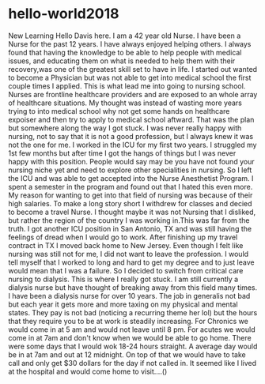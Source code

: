 <!--added about me-->
# hello-world2018

New Learning
Hello Davis here. I am a 42 year old Nurse. I have been a Nurse for the past 12 years. I have always enjoyed helping others. I always found that having the knowledge to be able to help people with medical issues, and educating them on what is needed to help them with their recovery,was one of the greatest skill set to have in life. I started out wanted to become a Physician but was not able to get into medical school the first couple times I applied. This is what lead me into going to nursing school. Nurses are frontline healthcare providers and are exposed to an whole array of healthcare situations. My thought was instead of wasting more years trying to into medical school why not get some hands on healthcare expoiser and then try to apply to medical school aftward.
That was the plan but somewhere along the way I got stuck. I was never really happy with nursing, not to say that it is not a good profession, but I always knew it was not the one for me. I worked in the ICU for my first two years. I struggled my 1st few months but after time I got the hangs of things but I was never happy with this
position. People would say may be you have not found your nursing niche yet and need to explore other specialities in nursing. So I left the ICU and was able to get accepted into the Nurse Anesthetist Program. I spent a semester
in the program and found out that I hated this even more. My reason for wanting to get into that field of nursing 
was because of their high salaries. To make a long story short I withdrew for classes and decied to become
a travel Nurse. I thought maybe it was not Nursing that I disliked, but rather the region of the country I was working in.This was far from the truth. I got another ICU position in San Antonio, TX and was still having the feelings of dread when I would go to work. After finishing up my travel contract in TX I moved back home to New Jersey. Even though I felt like nursing was still not for me, I did not want to leave the profession. I would tell myself that I worked to long and hard to get my degree and to just leave would mean that I was a failure. So I decided to switch from critical care nursing to dialysis. This is where I really got stuck. I am still currently a dialysis nurse but have thought of breaking away from this field many times. I have been a dialysis nurse for over 10 years. The job in generalis not bad but each year it gets more and more taxing on my physical and mental states. They pay is not bad (noticing a recurring theme her lol) but the hours that they require you to be at work is steadily increasing. For Chronics we would come in at 5 am and would not leave until 8 pm. For acutes we would come in at 7am and don't know when we would be able to go home. There were some days that I would wok 18-24 hours straight. A average day would be in at 7am and out at 12 midnight. On top of that we would have to take call and only get $30 dollars for the day if not called in. It seemed like I lived at the hospital and would come home to visit....(<!---Have more to write but this is getting too long lol-->)
